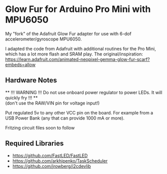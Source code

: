 # Glow Fur for Arduino Pro Mini with MPU6050

My "fork" of the Adafruit Glow Fur adapter for use with 6-dof accelerometer/gyroscope MPU6050.

I adapted the code from Adafruit with additional routines for the Pro Mini, which has a lot more flash and SRAM play.
The original/inspiration: https://learn.adafruit.com/animated-neopixel-gemma-glow-fur-scarf?embeds=allow

## Hardware Notes

** !!! WARNING !!! Do not use onboard power regulator to power LEDs. It will quickly fry !!! **  
(don't use the RAW/VIN pin for voltage input!)

Put regulated 5v to any other VCC pin on the board. For example from a USB Power Bank (any that can provide 1000 mA or more).

Fritzing circuit files soon to follow

## Required Libraries

* https://github.com/FastLED/FastLED
* https://github.com/arkhipenko/TaskScheduler
* https://github.com/jrowberg/i2cdevlib